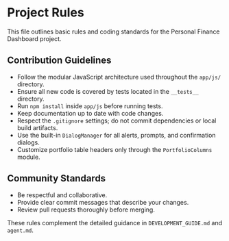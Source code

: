 # Project Rules

This file outlines basic rules and coding standards for the Personal Finance Dashboard project.

## Contribution Guidelines
- Follow the modular JavaScript architecture used throughout the `app/js/` directory.
- Ensure all new code is covered by tests located in the `__tests__` directory.
- Run `npm install` inside `app/js` before running tests.
- Keep documentation up to date with code changes.
- Respect the `.gitignore` settings; do not commit dependencies or local build artifacts.
- Use the built-in `DialogManager` for all alerts, prompts, and confirmation dialogs.
- Customize portfolio table headers only through the `PortfolioColumns` module.

## Community Standards
- Be respectful and collaborative.
- Provide clear commit messages that describe your changes.
- Review pull requests thoroughly before merging.

These rules complement the detailed guidance in `DEVELOPMENT_GUIDE.md` and `agent.md`.
